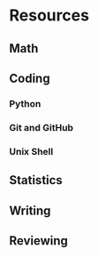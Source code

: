 # Resources

## Math

## Coding

### Python

### Git and GitHub

### Unix Shell


## Statistics

## Writing

## Reviewing

